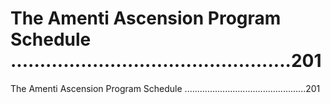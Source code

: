 # The Amenti Ascension Program Schedule ................................................201

The Amenti Ascension Program Schedule ................................................201